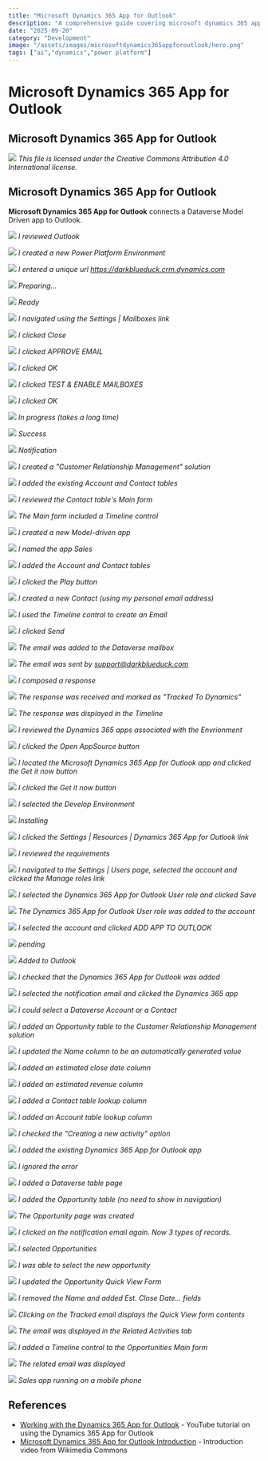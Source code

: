 ```yaml
---
title: "Microsoft Dynamics 365 App for Outlook"
description: "A comprehensive guide covering microsoft dynamics 365 app for outlook"
date: "2025-09-20"
category: "Development"
image: "/assets/images/microsoftdynamics365appforoutlook/hero.png"
tags: ["ai","dynamics","power platform"]
---
```


# Microsoft Dynamics 365 App for Outlook

## Microsoft Dynamics 365 App for Outlook

![](/assets/images/microsoftdynamics365appforoutlook/office-365-icon-500x500.png)
*This file is licensed under the Creative Commons Attribution 4.0 International license.*


## Microsoft Dynamics 365 App for Outlook

**Microsoft Dynamics 365 App for Outlook** connects a Dataverse Model Driven app to Outlook.

![](/assets/images/microsoftdynamics365appforoutlook/screenshot-2024-06-29-at-2.04.36pm-2136x1234.png)
*I reviewed Outlook*

![](/assets/images/microsoftdynamics365appforoutlook/screenshot-2024-06-29-at-2.04.59pm-2136x1234.png)
*I created a new Power Platform Environment*

![](/assets/images/microsoftdynamics365appforoutlook/screenshot-2024-06-29-at-2.05.33pm-2136x1237.png)
*I entered a unique url https://darkblueduck.crm.dynamics.com*

![](/assets/images/microsoftdynamics365appforoutlook/screenshot-2024-06-29-at-2.05.50pm-2136x1239.png)
*Preparing...*

![](/assets/images/microsoftdynamics365appforoutlook/screenshot-2024-06-29-at-2.07.17pm-2136x1112.png)
*Ready*

![](/assets/images/microsoftdynamics365appforoutlook/screenshot-2024-06-29-at-2.07.34pm-2136x1241.png)
*I navigated using the Settings | Mailboxes link*

![](/assets/images/microsoftdynamics365appforoutlook/screenshot-2024-06-29-at-2.08.19pm-2136x1184.png)
*I clicked Close*

![](/assets/images/microsoftdynamics365appforoutlook/screenshot-2024-06-29-at-2.08.58pm-2136x612.png)
*I clicked APPROVE EMAIL*

![](/assets/images/microsoftdynamics365appforoutlook/screenshot-2024-06-29-at-2.09.06pm-2136x853.png)
*I clicked OK*

![](/assets/images/microsoftdynamics365appforoutlook/screenshot-2024-06-29-at-2.09.22pm-2136x600.png)
*I clicked TEST & ENABLE MAILBOXES*

![](/assets/images/microsoftdynamics365appforoutlook/screenshot-2024-06-29-at-2.09.30pm-2136x895.png)
*I clicked OK*

![](/assets/images/microsoftdynamics365appforoutlook/screenshot-2024-06-29-at-2.12.04pm-2136x757.png)
*In progress (takes a long time)*

![](/assets/images/microsoftdynamics365appforoutlook/screenshot-2024-06-29-at-2.42.25pm-2136x641.png)
*Success*

![](/assets/images/microsoftdynamics365appforoutlook/screenshot-2024-06-29-at-2.42.48pm-2136x1100.png)
*Notification*

![](/assets/images/microsoftdynamics365appforoutlook/screenshot-2024-06-29-at-2.44.58pm-2136x1160.png)
*I created a "Customer Relationship Management" solution*

![](/assets/images/microsoftdynamics365appforoutlook/screenshot-2024-06-29-at-2.45.56pm-2136x1094.png)
*I added the existing Account and Contact tables*

![](/assets/images/microsoftdynamics365appforoutlook/screenshot-2024-06-29-at-2.46.20pm-2136x1099.png)
*I reviewed the Contact table's Main form*

![](/assets/images/microsoftdynamics365appforoutlook/screenshot-2024-06-29-at-2.47.00pm-2136x1099.png)
*The Main form included a Timeline control*

![](/assets/images/microsoftdynamics365appforoutlook/screenshot-2024-06-29-at-2.47.22pm-2136x683.png)
*I created a new Model-driven app*

![](/assets/images/microsoftdynamics365appforoutlook/screenshot-2024-06-29-at-2.47.39pm-2136x881.png)
*I named the app Sales*

![](/assets/images/microsoftdynamics365appforoutlook/screenshot-2024-06-29-at-2.48.42pm-2136x1104.png)
*I added the Account and Contact tables*

![](/assets/images/microsoftdynamics365appforoutlook/screenshot-2024-06-29-at-2.48.54pm-2136x1094.png)
*I clicked the Play button*

![](/assets/images/microsoftdynamics365appforoutlook/screenshot-2024-06-29-at-2.49.50pm-2136x1100.png)
*I created a new Contact (using my personal email address)*

![](/assets/images/microsoftdynamics365appforoutlook/screenshot-2024-06-29-at-2.50.15pm-2136x1099.png)
*I used the Timeline control to create an Email*

![](/assets/images/microsoftdynamics365appforoutlook/screenshot-2024-06-29-at-2.55.35pm-2136x1100.png)
*I clicked Send*

![](/assets/images/microsoftdynamics365appforoutlook/screenshot-2024-06-29-at-2.55.49pm-2136x1100.png)
*The email was added to the Dataverse mailbox*

![](/assets/images/microsoftdynamics365appforoutlook/screenshot-2024-06-29-at-2.56.11pm-2136x1097.png)
*The email was sent by support@darkblueduck.com*

![](/assets/images/microsoftdynamics365appforoutlook/screenshot-2024-06-29-at-2.58.01pm-1194x1260.png)
*I composed a response*

![](/assets/images/microsoftdynamics365appforoutlook/screenshot-2024-06-29-at-2.58.48pm-2136x1100.png)
*The response was received and marked as "Tracked To Dynamics"*

![](/assets/images/microsoftdynamics365appforoutlook/screenshot-2024-06-29-at-2.59.10pm-2136x1101.png)
*The response was displayed in the Timeline*

![](/assets/images/microsoftdynamics365appforoutlook/screenshot-2024-06-29-at-3.05.55pm-2136x465.png)
*I reviewed the Dynamics 365 apps associated with the Envrionment*

![](/assets/images/microsoftdynamics365appforoutlook/screenshot-2024-06-29-at-3.06.27pm-2136x1099.png)
*I clicked the Open AppSource button*

![](/assets/images/microsoftdynamics365appforoutlook/screenshot-2024-06-29-at-3.07.11pm-2136x1154.png)
*I located the Microsoft Dynamics 365 App for Outlook app and clicked the Get it now button*

![](/assets/images/microsoftdynamics365appforoutlook/screenshot-2024-06-29-at-3.07.20pm-2136x1099.png)
*I clicked the Get it now button*

![](/assets/images/microsoftdynamics365appforoutlook/screenshot-2024-06-29-at-3.07.42pm-2136x1093.png)
*I selected the Develop Environment*

![](/assets/images/microsoftdynamics365appforoutlook/screenshot-2024-06-29-at-3.08.04pm-2136x1097.png)
*Installing*

![](/assets/images/microsoftdynamics365appforoutlook/screenshot-2024-06-29-at-3.10.43pm-2136x1097.png)
*I clicked the Settings | Resources | Dynamics 365 App for Outlook link*

![](/assets/images/microsoftdynamics365appforoutlook/screenshot-2024-06-29-at-3.11.15pm-2136x1165.png)
*I reviewed the requirements*

![](/assets/images/microsoftdynamics365appforoutlook/screenshot-2024-06-29-at-3.11.49pm-2136x1093.png)
*I navigated to the Settings | Users page, selected the account and clicked the Manage roles link*

![](/assets/images/microsoftdynamics365appforoutlook/screenshot-2024-06-29-at-3.12.06pm-2136x1099.png)
*I selected the Dynamics 365 App for Outlook User role and clicked Save*

![](/assets/images/microsoftdynamics365appforoutlook/screenshot-2024-06-29-at-3.12.17pm-2136x1096.png)
*The Dynamics 365 App for Outlook User role was added to the account*

![](/assets/images/microsoftdynamics365appforoutlook/screenshot-2024-06-29-at-3.12.31pm-2136x1171.png)
*I selected the account and clicked ADD APP TO OUTLOOK*

![](/assets/images/microsoftdynamics365appforoutlook/screenshot-2024-06-29-at-3.12.45pm-2136x1164.png)
*pending*

![](/assets/images/microsoftdynamics365appforoutlook/screenshot-2024-06-29-at-3.15.30pm-2136x1164.png)
*Added to Outlook*

![](/assets/images/microsoftdynamics365appforoutlook/screenshot-2024-06-29-at-3.16.12pm-2136x1100.png)
*I checked that the Dynamics 365 App for Outlook was added*

![](/assets/images/microsoftdynamics365appforoutlook/screenshot-2024-06-29-at-3.25.26pm-2136x1099.png)
*I selected the notification email and clicked the Dynamics 365 app*

![](/assets/images/microsoftdynamics365appforoutlook/screenshot-2024-06-29-at-4.39.12pm-2136x1167.png)
*I could select a Dataverse Account or a Contact*

![](/assets/images/microsoftdynamics365appforoutlook/screenshot-2024-06-29-at-4.25.28pm-2136x1094.png)
*I added an Opportunity table to the Customer Relationship Management solution*

![](/assets/images/microsoftdynamics365appforoutlook/screenshot-2024-06-29-at-4.26.26pm-2136x1091.png)
*I updated the Name column to be an automatically generated value*

![](/assets/images/microsoftdynamics365appforoutlook/screenshot-2024-06-29-at-4.27.45pm-2136x1090.png)
*I added an estimated close date column*

![](/assets/images/microsoftdynamics365appforoutlook/screenshot-2024-06-29-at-4.28.30pm-2136x1097.png)
*I added an estimated revenue column*

![](/assets/images/microsoftdynamics365appforoutlook/screenshot-2024-06-29-at-4.29.26pm-2136x1096.png)
*I added a Contact table lookup column*

![](/assets/images/microsoftdynamics365appforoutlook/screenshot-2024-06-29-at-4.29.57pm-2136x1099.png)
*I added an Account table lookup column*

![](/assets/images/microsoftdynamics365appforoutlook/screenshot-2024-06-29-at-4.30.35pm-2136x1100.png)
*I checked the "Creating a new activity" option*

![](/assets/images/microsoftdynamics365appforoutlook/screenshot-2024-06-29-at-4.31.22pm-2136x1096.png)
*I added the existing Dynamics 365 App for Outlook app*

![](/assets/images/microsoftdynamics365appforoutlook/screenshot-2024-06-29-at-4.40.16pm-2136x1099.png)
*I ignored the error*

![](/assets/images/microsoftdynamics365appforoutlook/screenshot-2024-06-29-at-4.40.30pm-2136x1097.png)
*I added a Dataverse table page*

![](/assets/images/microsoftdynamics365appforoutlook/screenshot-2024-06-29-at-4.40.58pm-2136x1099.png)
*I added the Opportunity table (no need to show in navigation)*

![](/assets/images/microsoftdynamics365appforoutlook/screenshot-2024-06-29-at-4.41.24pm-2136x1097.png)
*The Opportunity page was created*

![](/assets/images/microsoftdynamics365appforoutlook/screenshot-2024-06-29-at-4.45.11pm-2136x1097.png)
*I clicked on the notification email again. Now 3 types of records.*

![](/assets/images/microsoftdynamics365appforoutlook/screenshot-2024-06-29-at-4.45.23pm-2136x1091.png)
*I selected Opportunities*

![](/assets/images/microsoftdynamics365appforoutlook/screenshot-2024-06-29-at-4.45.49pm-2136x1094.png)
*I was able to select the new opportunity*

![](/assets/images/microsoftdynamics365appforoutlook/screenshot-2024-06-29-at-4.48.38pm-2136x1093.png)
*I updated the Opportunity Quick View Form*

![](/assets/images/microsoftdynamics365appforoutlook/screenshot-2024-06-29-at-4.47.28pm-2136x1096.png)
*I removed the Name and added Est. Close Date... fields*

![](/assets/images/microsoftdynamics365appforoutlook/screenshot-2024-06-29-at-4.51.26pm-2136x1099.png)
*Clicking on the Tracked email displays the Quick View form contents*

![](/assets/images/microsoftdynamics365appforoutlook/screenshot-2024-06-29-at-5.28.07pm-2136x1097.png)
*The email was displayed in the Related Activities tab*

![](/assets/images/microsoftdynamics365appforoutlook/screenshot-2024-06-29-at-5.29.45pm-2136x1094.png)
*I added a Timeline control to the Opportunities Main form*

![](/assets/images/microsoftdynamics365appforoutlook/screenshot-2024-06-29-at-5.30.54pm-2136x1100.png)
*The related email was displayed*

![](/assets/images/microsoftdynamics365appforoutlook/449040931-1700129710754304-1985864385832439929-n-1242x2688.jpg)
*Sales app running on a mobile phone*

## References

- [Working with the Dynamics 365 App for Outlook](https://www.youtube.com/watch?v=gqX5aJMDHf8) - YouTube tutorial on using the Dynamics 365 App for Outlook
- [Microsoft Dynamics 365 App for Outlook Introduction](https://commons.wikimedia.org/wiki/File:Microsoft_Dynamics_365_App_for_Outlook_Introduction.webm) - Introduction video from Wikimedia Commons
